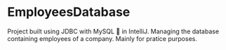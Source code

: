 # EmployeesDatabase
Project built using JDBC with MySQL 🐬  in IntelliJ. Managing the database containing employees of a company. Mainly for pratice purposes.
